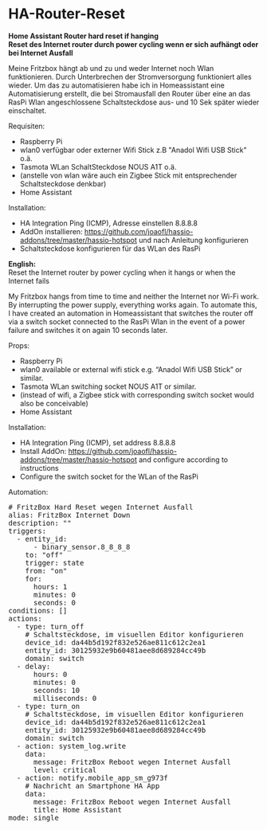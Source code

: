 # HA-Router-Reset
<b>Home Assistant Router hard reset if hanging<br>
Reset des Internet router durch power cycling wenn er sich aufhängt oder bei Internet Ausfall</b>

Meine Fritzbox hängt ab und zu und weder Internet noch Wlan funktionieren. 
Durch Unterbrechen der Stromversorgung funktioniert alles wieder. 
Um das zu automatisieren habe ich in Homeassistant eine Automatisierung erstellt, die bei Stromausfall den Router über eine an das RasPi Wlan angeschlossene Schaltsteckdose aus- und 10 Sek später wieder einschaltet.

Requisiten:

- Raspberry Pi
- wlan0 verfügbar oder externer Wifi Stick z.B "Anadol Wifi USB Stick" o.ä. <br>
- Tasmota WLan SchaltSteckdose NOUS A1T o.ä.
- (anstelle von wlan wäre auch ein Zigbee Stick mit entsprechender Schaltsteckdose denkbar)
- Home Assistant<br> 

Installation:

- HA Integration Ping (ICMP), Adresse einstellen 8.8.8.8
- AddOn installieren: https://github.com/joaofl/hassio-addons/tree/master/hassio-hotspot und nach Anleitung konfigurieren
- Schaltsteckdose konfigurieren für das WLan des RasPi

<b>English:</b><br>
Reset the Internet router by power cycling when it hangs or when the Internet fails

My Fritzbox hangs from time to time and neither the Internet nor Wi-Fi work. By interrupting the power supply, everything works again. To automate this, I have created an automation in Homeassistant that switches the router off via a switch socket connected to the RasPi Wlan in the event of a power failure and switches it on again 10 seconds later.

Props:

- Raspberry Pi
- wlan0 available or external wifi stick e.g. “Anadol Wifi USB Stick” or similar.
- Tasmota WLan switching socket NOUS A1T or similar.
- (instead of wifi, a Zigbee stick with corresponding switch socket would also be conceivable)
- Home Assistant

Installation:

- HA Integration Ping (ICMP), set address 8.8.8.8
- Install AddOn: https://github.com/joaofl/hassio-addons/tree/master/hassio-hotspot and configure according to instructions
- Configure the switch socket for the WLan of the RasPi

Automation:

<pre># FritzBox Hard Reset wegen Internet Ausfall
alias: FritzBox Internet Down
description: ""
triggers:
  - entity_id:
      - binary_sensor.8_8_8_8
    to: "off"
    trigger: state
    from: "on"
    for:
      hours: 1
      minutes: 0
      seconds: 0
conditions: []
actions:
  - type: turn_off
    # Schaltsteckdose, im visuellen Editor konfigurieren 
    device_id: da44b5d192f832e526ae811c612c2ea1
    entity_id: 30125932e9b60481aee8d689284cc49b
    domain: switch
  - delay:
      hours: 0
      minutes: 0
      seconds: 10
      milliseconds: 0
  - type: turn_on
    # Schaltsteckdose, im visuellen Editor konfigurieren 
    device_id: da44b5d192f832e526ae811c612c2ea1
    entity_id: 30125932e9b60481aee8d689284cc49b
    domain: switch
  - action: system_log.write
    data:
      message: FritzBox Reboot wegen Internet Ausfall
      level: critical
  - action: notify.mobile_app_sm_g973f
    # Nachricht an Smartphone HA App
    data:
      message: FritzBox Reboot wegen Internet Ausfall
      title: Home Assistant
mode: single</pre>
